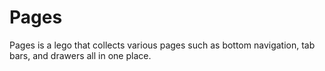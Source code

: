# Pages

Pages is a lego that collects various pages such as bottom navigation, tab bars, and drawers all in one place.
